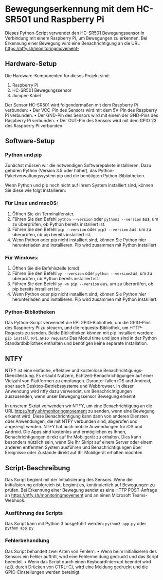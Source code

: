 # Bewegungserkennung mit dem HC-SR501 und Raspberry Pi

Dieses Python-Script verwendet den HC-SR501 Bewegungssensor in Verbindung mit einem Raspberry Pi, um Bewegungen zu erkennen. Bei Erkennung einer Bewegung wird eine Benachrichtigung an die URL https://ntfy.sh/monitoringmovement-
## Hardware-Setup
Die Hardware-Komponenten für dieses Projekt sind:
1.	Raspberry Pi
2.	HC-SR501 Bewegungssensor
3.	Jumper-Kabel

Der Sensor HC-SR501 wird folgendermaßen mit dem Raspberry Pi verbunden:
•	Der VCC-Pin des Sensors wird mit dem 5V-Pin des Raspberry Pi verbunden.
•	Der GND-Pin des Sensors wird mit einem der GND-Pins des Raspberry Pi verbunden.
•	Der OUT-Pin des Sensors wird mit dem GPIO 23 des Raspberry Pi verbunden.

## Software-Setup
### Python und pip
Zunächst müssen wir die notwendigen Softwarepakete installieren. Dazu gehören Python (Version 3.5 oder höher), das Python-Paketverwaltungssystem pip und die benötigten Python-Bibliotheken.

Wenn Python und pip noch nicht auf Ihrem System installiert sind, können Sie diese wie folgt installieren:
### Für Linux und macOS:
1. Öffnen Sie ein Terminalfenster.
2. Führen Sie den Befehl ``python --version`` oder ``python3 --version`` aus, um zu überprüfen, ob Python bereits installiert ist.
3. Führen Sie den Befehl ``pip --version`` oder ``pip3 --version`` aus, um zu überprüfen, ob pip bereits installiert ist.
4. Wenn Python oder pip nicht installiert sind, können Sie Python hier herunterladen und installieren. Pip wird zusammen mit Python installiert

### Für Windows:
1. Öffnen Sie die Befehlszeile (cmd).
2. Führen Sie den Befehl ``py --version`` oder ``python --version``aus, um zu überprüfen, ob Python bereits installiert ist.
3. Führen Sie den Befehl ``py -m pip --version`` aus, um zu überprüfen, ob pip bereits installiert ist.
4. Wenn Python oder pip nicht installiert sind, können Sie Python hier herunterladen und installieren. Pip wird zusammen mit Python installiert.

### Python-Bibliotheken
Das Python-Script verwendet die RPi.GPIO-Bibliothek, um die GPIO-Pins des Raspberry Pi zu steuern, und die requests-Bibliothek, um HTTP-Requests zu senden. Beide Bibliotheken können mit pip installiert werden:
``pip install RPi.GPIO requests``
Das Modul time und json sind in der Python Standardbibliothek enthalten und benötigen keine separate Installation.

## NTFY
NTFY ist eine einfache, effektive und kostenlose Benachrichtigungs-Dienstleistung. Es erlaubt Nutzern, Echtzeit-Benachrichtigungen auf einer Vielzahl von Plattformen zu empfangen. Darunter fallen iOS und Android, aber auch Desktop-Betriebssysteme und Webbrowser. In dieser Anwendung wird ntfy dazu verwendet, um Benachrichtigungen auszusenden, wenn unser Bewegungssensor Bewegung erkennt.

In unserem Skript verwenden wir NTFY, um eine Benachrichtigung an die URL https://ntfy.sh/monitoringmovement zu senden, wenn eine Bewegung erkannt wird. Diese Benachrichtigung kann dann von anderen Diensten oder Anwendungen, die mit NTFY verbunden sind, abgerufen und angezeigt werden.
NTFY hat auch mobile Anwendungen für iOS und Android. Die Apps sind kostenlos und ermöglichen es Ihnen, Benachrichtigungen direkt auf Ihr Mobilgerät zu erhalten. Dies kann besonders nützlich sein, wenn Sie Ihr Skript auf einem Server oder einem anderen entfernten System ausführen und Benachrichtigungen über Ereignisse oder Zustände direkt auf Ihr Mobilgerät erhalten möchten.

## Script-Beschreibung
Das Script beginnt mit der Initialisierung des Sensors. Wenn die Initialisierung erfolgreich ist, beginnt es, kontinuierlich auf Bewegungen zu prüfen. Bei Erkennung einer Bewegung sendet es eine HTTP POST-Anfrage an https://ntfy.sh/monitoringmovement und an einen Microsoft Teams-Webhook.

### Ausführung des Scripts
Das Script kann mit Python 3 ausgeführt werden:
``python3 app.py`` oder ``python app.py``
### Fehlerbehandlung
Das Script behandelt zwei Arten von Fehlern:
•	Wenn beim Initialisieren des Sensors ein Fehler auftritt, wird eine Fehlermeldung gedruckt und das Script beendet.
•	Wenn das Script durch einen KeyboardInterrupt beendet wird (z.B. durch Drücken von CTRL+C), wird eine Meldung gedruckt und die GPIO-Einstellungen werden bereinigt.

